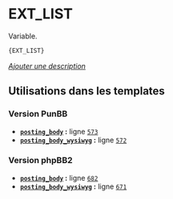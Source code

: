 # EXT_LIST


Variable.

```html
{EXT_LIST}
```

[*Ajouter une description*](https://fa-tvars.appspot.com/var/EXT_LIST)

## Utilisations dans les templates

### Version PunBB
* __[`posting_body`](../tpl/var/punbb/posting_body.md#readme) :__ ligne [`573`](../tpl/src/punbb/posting_body.tpl#L573)
* __[`posting_body_wysiwyg`](../tpl/var/punbb/posting_body_wysiwyg.md#readme) :__ ligne [`572`](../tpl/src/punbb/posting_body_wysiwyg.tpl#L572)

### Version phpBB2
* __[`posting_body`](../tpl/var/subsilver/posting_body.md#readme) :__ ligne [`682`](../tpl/src/subsilver/posting_body.tpl#L682)
* __[`posting_body_wysiwyg`](../tpl/var/subsilver/posting_body_wysiwyg.md#readme) :__ ligne [`671`](../tpl/src/subsilver/posting_body_wysiwyg.tpl#L671)
